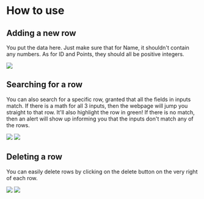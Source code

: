 <h1>How to use</h1>

<h2>Adding a new row</h2>
<p>You put the data here. Just make sure that for Name, it shouldn't contain any numbers. As for ID and Points, they should all be positive integers.</p>
<img src="https://cdn.discordapp.com/attachments/1085268992912003173/1086114002008023091/image.png"/>

<h2>Searching for a row</h2>
<p>You can also search for a specific row, granted that all the fields in inputs match. If there is a math for all 3 inputs, then the webpage will jump you straight to that row. It'll also highlight the row in green! If there is no match, then an alert will show up informing you that the inputs don't match any of the rows.</p>
<img src="https://cdn.discordapp.com/attachments/1085268992912003173/1086114954387652638/image.png"/>
<img src="https://cdn.discordapp.com/attachments/1085268992912003173/1086115025770516551/image.png"/>

<h2>Deleting a row</h2>
<p>You can easily delete rows by clicking on the delete button on the very right of each row.</p>
<img src="https://cdn.discordapp.com/attachments/1085268992912003173/1086115802043928596/image.png"/>
<img src="https://cdn.discordapp.com/attachments/1085268992912003173/1086115850752364615/image.png"/>
